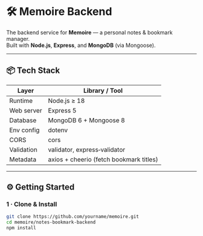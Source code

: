 # 🛠️ Memoire Backend

The backend service for **Memoire** — a personal notes & bookmark manager.  
Built with **Node.js**, **Express**, and **MongoDB** (via Mongoose).

---

## 📦 Tech Stack
| Layer       | Library / Tool                |
|-------------|------------------------------|
| Runtime     | Node.js ≥ 18                 |
| Web server  | Express 5                    |
| Database    | MongoDB 6 + Mongoose 8       |
| Env config  | dotenv                       |
| CORS        | cors                         |
| Validation  | validator, express‑validator |
| Metadata    | axios + cheerio (fetch bookmark titles) |

---

## ⚙️ Getting Started

### 1 · Clone & Install
```bash
git clone https://github.com/yourname/memoire.git
cd memoire/notes-bookmark-backend
npm install
